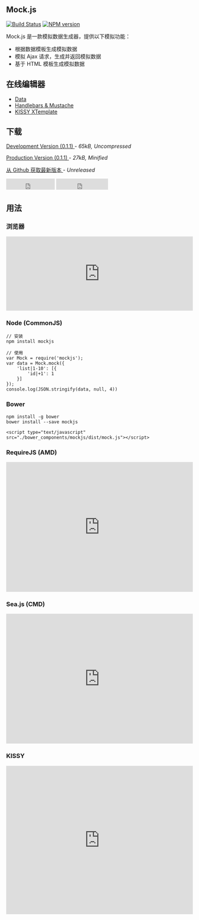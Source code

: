## Mock.js

[![Build Status](https://api.travis-ci.org/nuysoft/Mock.png?branch=master)](http://travis-ci.org/nuysoft/Mock)
[![NPM version](https://badge.fury.io/js/mockjs.png)](http://badge.fury.io/js/mockjs)

Mock.js 是一款<!-- 有用且好用的  -->模拟数据生成器，提供以下模拟功能：

* 根据数据模板生成模拟数据
* 模拟 Ajax 请求，生成并返回模拟数据
* 基于 HTML 模板生成模拟数据

## 在线编辑器 
<!-- 没有 Live Demo 的库都是耍流氓  -->

* [Data](./demo/mock.html)
* [Handlebars &amp; Mustache](./demo/mock4tpl.html)
* [KISSY XTemplate](./demo/mock4xtpl.html)

## 下载

<p>
    <a href="./dist/mock.js" class="btn btn-success w250">
        Development Version (0.1.1)
    </a> - <i>65kB, Uncompressed</i>
</p>
<p>
    <a href="./dist/mock-min.js" class="btn btn-primary w250">
        Production Version (0.1.1)
    </a> - <i>27kB, Minified</i>
</p>
<p>
    <a href="https://github.com/nuysoft/Mock" class="btn btn-default w250">
        从 Github 获取最新版本
    </a> - <i>Unreleased</i>
</p>

<iframe src="http://ghbtns.com/github-btn.html?user=nuysoft&repo=Mock&type=watch&count=true&size=large"
  allowtransparency="true" frameborder="0" scrolling="0" width="131" height="30"></iframe>

<iframe src="http://ghbtns.com/github-btn.html?user=nuysoft&repo=Mock&type=fork&count=true&size=large"
  allowtransparency="true" frameborder="0" scrolling="0" width="140" height="30"></iframe>

<!-- <iframe src="http://ghbtns.com/github-btn.html?user=nuysoft&type=follow&count=true&size=large"
  allowtransparency="true" frameborder="0" scrolling="0" width="165" height="30"></iframe> -->

## 用法

### 浏览器

<iframe width="100%" height="200" src="http://jsfiddle.net/DgJrj/embedded/html,js,result" allowfullscreen="allowfullscreen" frameborder="0"></iframe>

### Node (CommonJS)

    // 安装
    npm install mockjs
    
    // 使用
    var Mock = require('mockjs');
    var data = Mock.mock({
        'list|1-10': [{
            'id|+1': 1
        }]
    });
    console.log(JSON.stringify(data, null, 4))

### Bower

<!-- If you'd like to use [bower](http://bower.io/), it's as easy as: -->
    
    npm install -g bower
    bower install --save mockjs
    
    <script type="text/javascript" src="./bower_components/mockjs/dist/mock.js"></script>


### RequireJS (AMD)

<iframe width="100%" height="350" src="http://jsfiddle.net/uTSqT/embedded/js,html,result" allowfullscreen="allowfullscreen" frameborder="0"></iframe>

### Sea.js (CMD)

<iframe width="100%" height="350" src="http://jsfiddle.net/5jX6e/embedded/js,html,result" allowfullscreen="allowfullscreen" frameborder="0"></iframe>

### KISSY

<iframe width="100%" height="400" src="http://jsfiddle.net/En2sX/embedded/js,html,result" allowfullscreen="allowfullscreen" frameborder="0"></iframe>